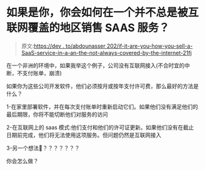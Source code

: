 # 如果是你，你会如何在一个并不总是被互联网覆盖的地区销售 SAAS 服务？

> 原文:[https://dev . to/abdounasser 202/if-it-are-you-how-you-sell-a-SaaS-service-in-a-an-the-not-always-covered-by-the-internet-21fj](https://dev.to/abdounasser202/if-it-were-you-how-would-you-sell-a-saas-service-in-an-area-that-is-not-always-covered-by-the-internet-21fj)

在一个非洲的环境中，如果我举这个例子，公司没有互联网接入(不合时宜的中断，不支付账单，崩溃)

如果你为这些公司开发软件，他们必须按月或按年支付许可费，那么最好的方法是什么？

1-在家里部署软件，并在每次支付账单时重新启动它们。如果他们没有满足他们的最后期限，你将不能切断他们对服务的访问

2-在互联网上的 saas 模式:他们支付和他们的许可证更新。如果他们没有在截止日期前完成，他们将无法使用这项服务。但问题仍然是互联网接入

3-另一个想法🤔？？？？？？？

你会怎么做？